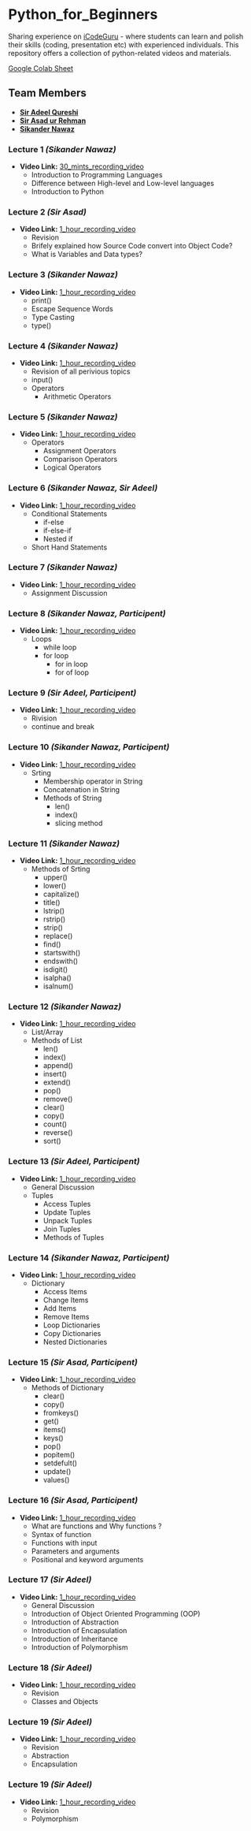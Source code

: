 # Python_for_Beginners
Sharing experience on [iCodeGuru](https://icodeguru.weebly.com/) - where students can learn and polish their skills (coding, presentation etc) with experienced individuals. This repository offers a collection of python-related videos and materials.

[Google Colab Sheet](https://colab.research.google.com/drive/1MZQSbFPSa0z5cddZoeFAYBf1SvvAtXcD?usp=sharing)

## Team Members 
- **[Sir Adeel Qureshi](https://www.linkedin.com/in/adeelrqureshi/)**
- **[Sir Asad ur Rehman](https://www.linkedin.com/in/asadurrahman1/)**
- **[Sikander Nawaz](https://www.linkedin.com/in/sikander-nawaz/)**

### Lecture 1 <i>(Sikander Nawaz)</i>
- **Video Link:** [30_mints_recording_video](https://www.facebook.com/watch/live/?ref=watch_permalink&v=26001124209474858)
  * Introduction to Programming Languages 
  * Difference between High-level and Low-level languages 
  * Introduction to Python

### Lecture 2 <i>(Sir Asad)</i>
- **Video Link:** [1_hour_recording_video](https://www.facebook.com/watch/live/?ref=watch_permalink&v=1848174179033228)
  * Revision
  * Brifely explained how Source Code convert into Object Code?
  * What is Variables and Data types?

### Lecture 3 <i>(Sikander Nawaz)</i>
- **Video Link:** [1_hour_recording_video](https://www.facebook.com/iCodeguru/videos/679732697568040/)
  * print()
  * Escape Sequence Words 
  * Type Casting
  * type()

### Lecture 4 <i>(Sikander Nawaz)</i>
- **Video Link:** [1_hour_recording_video](https://www.facebook.com/iCodeguru/videos/807386234593860)
  * Revision of all perivious topics
  * input() 
  * Operators
     * Arithmetic Operators

### Lecture 5 <i>(Sikander Nawaz)</i>
- **Video Link:** [1_hour_recording_video](https://www.facebook.com/iCodeguru/videos/1106353910444433/)
  * Operators
     * Assignment Operators
     * Comparison Operators
     * Logical Operators

### Lecture 6 <i>(Sikander Nawaz, Sir Adeel)</i>
- **Video Link:** [1_hour_recording_video](https://www.facebook.com/iCodeguru/videos/398426393102928/)
  * Conditional Statements
     * if-else
     * if-else-if
     * Nested if
  * Short Hand Statements

### Lecture 7 <i>(Sikander Nawaz)</i>
- **Video Link:** [1_hour_recording_video](https://www.facebook.com/iCodeguru/videos/1479249049661395)
  * Assignment Discussion
 
### Lecture 8 <i>(Sikander Nawaz, Participent)</i>
- **Video Link:** [1_hour_recording_video](https://www.facebook.com/iCodeguru/videos/972583270741978)
  * Loops
    * while loop
    * for loop
      * for in loop
      * for of loop

### Lecture 9 <i>(Sir Adeel, Participent)</i>
- **Video Link:** [1_hour_recording_video](https://www.facebook.com/watch/live/?ref=search&v=1672682236805438)
  * Rivision
  * continue and break

### Lecture 10 <i>(Sikander Nawaz, Participent)</i>
- **Video Link:** [1_hour_recording_video](https://www.facebook.com/iCodeguru/videos/833295672163520)
  * Srting
    * Membership operator in String
    * Concatenation in String
    * Methods of String
      * len()
      * index()
      * slicing method

### Lecture 11 <i>(Sikander Nawaz)</i>
- **Video Link:** [1_hour_recording_video](https://www.facebook.com/iCodeguru/videos/418559850938536)
  * Methods of Srting
    * upper()
    * lower()
    * capitalize()
    * title()
    * lstrip()
    * rstrip()
    * strip()
    * replace()
    * find()
    * startswith()
    * endswith()
    * isdigit()
    * isalpha()
    * isalnum()

### Lecture 12 <i>(Sikander Nawaz)</i>
- **Video Link:** [1_hour_recording_video](https://www.facebook.com/iCodeguru/videos/843085670975206)
  * List/Array
  * Methods of List
    * len()
    * index()
    * append()
    * insert()
    * extend()
    * pop()
    * remove()
    * clear()
    * copy()
    * count()
    * reverse()
    * sort()

<!-- ### Lecture 13 <i>(Sikander Nawaz, Participent)</i>
- **Video Link:** [1_hour_recording_video](https://www.facebook.com/iCodeguru/videos/3747975482126731/)
  * General Discussion
  * Sets
    * Access Tuples
    * Update Tuples
    * Unpack Tuples
    * Join Tuples
    * Methods of Tuples -->

### Lecture 13 <i>(Sir Adeel, Participent)</i>
- **Video Link:** [1_hour_recording_video](https://www.facebook.com/iCodeguru/videos/244567812053137)
  * General Discussion
  * Tuples
    * Access Tuples
    * Update Tuples
    * Unpack Tuples
    * Join Tuples
    * Methods of Tuples

### Lecture 14 <i>(Sikander Nawaz, Participent)</i>
- **Video Link:** [1_hour_recording_video](https://www.facebook.com/iCodeguru/videos/909017944309552)
  * Dictionary
    * Access Items
    * Change Items
    * Add Items
    * Remove Items
    * Loop Dictionaries
    * Copy Dictionaries
    * Nested Dictionaries

### Lecture 15 <i>(Sir Asad, Participent)</i>
- **Video Link:** [1_hour_recording_video](https://www.facebook.com/watch/live/?ref=watch_permalink&v=476920554683550)
  * Methods of Dictionary
    * clear()
    * copy()
    * fromkeys()
    * get()
    * items()
    * keys()
    * pop()
    * popitem()
    * setdefult()
    * update()
    * values()

### Lecture 16 <i>(Sir Asad, Participent)</i>
- **Video Link:** [1_hour_recording_video](https://www.facebook.com/watch/live/?ref=watch_permalink&v=1510585402912224)
  * What are functions and Why functions ?
  * Syntax of function
  * Functions with input
  * Parameters and arguments
  * Positional and keyword arguments

### Lecture 17 <i>(Sir Adeel)</i>
- **Video Link:** [1_hour_recording_video](https://www.facebook.com/iCodeguru/videos/1638271086938087)
  * General Discussion
  * Introduction of Object Oriented Programming (OOP)
  * Introduction of Abstraction
  * Introduction of Encapsulation
  * Introduction of Inheritance
  * Introduction of Polymorphism

### Lecture 18 <i>(Sir Adeel)</i>
- **Video Link:** [1_hour_recording_video](https://www.facebook.com/iCodeguru/videos/1154807628902357/)
  * Revision
  * Classes and Objects

### Lecture 19 <i>(Sir Adeel)</i>
- **Video Link:** [1_hour_recording_video](https://www.facebook.com/iCodeguru/videos/794134219105454)
  * Revision
  * Abstraction
  * Encapsulation

### Lecture 19 <i>(Sir Adeel)</i>
- **Video Link:** [1_hour_recording_video](https://www.facebook.com/iCodeguru/videos/794134219105454)
  * Revision
  * Polymorphism
    
